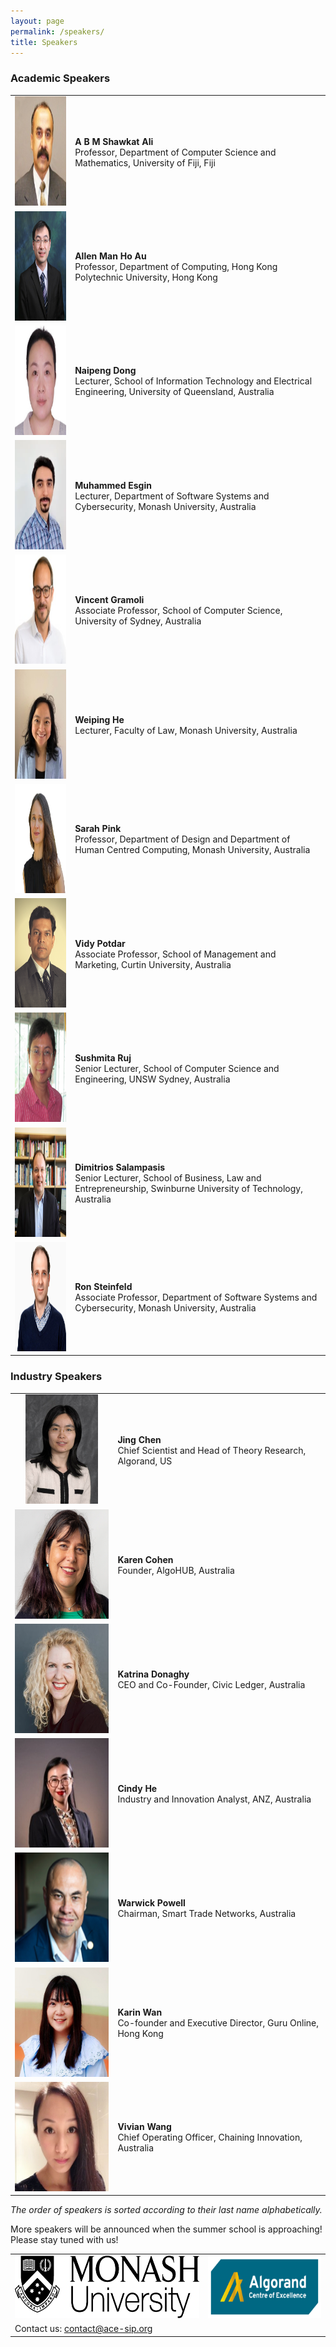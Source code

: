 ```yaml
---
layout: page
permalink: /speakers/
title: Speakers
---
```


### Academic Speakers

<table style="width:100%; border:none">
  <tr>
    <td style="text-align:center;border:none"><img src="/assets/img/speaker_shawkat_ali.png" height="175"></td>
    <td style="text-align:left;border:none"><b>A B M Shawkat Ali</b><br/>Professor, Department of Computer Science and Mathematics, University of Fiji, Fiji</td>
  </tr>
  <tr>
    <td style="text-align:center;border:none"><img src="/assets/img/speaker_allen_au.png" height="175"></td>
    <td style="text-align:left;border:none"><b>Allen Man Ho Au</b><br/>Professor, Department of Computing, Hong Kong Polytechnic University, Hong Kong</td>
  </tr>
  <tr>
    <td style="text-align:center;border:none"><img src="/assets/img/speaker_naipeng_dong.png" height="175"></td>
    <td style="text-align:left;border:none"><b>Naipeng Dong</b><br/>Lecturer, School of Information Technology and Electrical Engineering, University of Queensland, Australia</td>
  </tr>
  <tr>
    <td style="text-align:center;border:none"><img src="/assets/img/speaker_muhammed_esgin.png" height="175"></td>
    <td style="text-align:left;border:none"><b>Muhammed Esgin</b><br/>Lecturer, Department of Software Systems and Cybersecurity, Monash University, Australia</td>
  </tr>
  <tr>
    <td style="text-align:center;border:none"><img src="/assets/img/speaker_vincent_gramoli.png" height="175"></td>
    <td style="text-align:left;border:none"><b>Vincent Gramoli</b><br/>Associate Professor, School of Computer Science, University of Sydney, Australia</td>
  </tr>
  <tr>
    <td style="text-align:center;border:none"><img src="/assets/img/speaker_weiping_he.jpg" height="175"></td>
    <td style="text-align:left;border:none"><b>Weiping He</b><br/>Lecturer, Faculty of Law, Monash University, Australia</td>
  </tr>
  <tr>
    <td style="text-align:center;border:none"><img src="/assets/img/speaker_sarah_pink.png" height="175"></td>
    <td style="text-align:left;border:none"><b>Sarah Pink</b><br/>Professor, Department of Design and Department of Human Centred Computing, Monash University, Australia</td>
  </tr>
  <tr>
    <td style="text-align:center;border:none"><img src="/assets/img/speaker_vidy_potdar.png" height="175"></td>
    <td style="text-align:left;border:none"><b>Vidy Potdar</b><br/>Associate Professor, School of Management and Marketing, Curtin University, Australia</td>
  </tr>  
  <tr>
    <td style="text-align:center;border:none"><img src="/assets/img/speaker_sushmita_ruj.png" height="175"></td>
    <td style="text-align:left;border:none"><b>Sushmita Ruj</b><br/>Senior Lecturer, School of Computer Science and Engineering, UNSW Sydney, Australia</td>
  </tr>
  <tr>
    <td style="text-align:center;border:none"><img src="/assets/img/speaker_dimitrios_salampasis.png" height="175"></td>
    <td style="text-align:left;border:none"><b>Dimitrios Salampasis</b><br/>Senior Lecturer, School of Business, Law and Entrepreneurship, Swinburne University of Technology, Australia</td>
  </tr>
  <tr>
    <td style="text-align:center;border:none"><img src="/assets/img/speaker_ron_steinfeld.png" height="175"></td>
    <td style="text-align:left;border:none"><b>Ron Steinfeld</b><br/>Associate Professor, Department of Software Systems and Cybersecurity, Monash University, Australia</td>
  </tr>
</table>

### Industry Speakers

<table style="width:100%; border:none">
  <tr>
    <td style="text-align:center;border:none"><img src="/assets/img/speaker_jing_chen.png" height="175"></td>
    <td style="text-align:left;border:none"><b>Jing Chen</b><br/>Chief Scientist and Head of Theory Research, Algorand, US</td>
  </tr>
  <tr>
    <td style="text-align:center;border:none"><img src="/assets/img/speaker_karen_cohen.png" height="175"></td>
    <td style="text-align:left;border:none"><b>Karen Cohen</b><br/>Founder, AlgoHUB, Australia</td>
  </tr>
  <tr>
    <td style="text-align:center;border:none"><img src="/assets/img/speaker_katrina_donaghy.png" height="175"></td>
    <td style="text-align:left;border:none"><b>Katrina Donaghy</b><br/>CEO and Co-Founder, Civic Ledger, Australia</td>
  </tr>
  <tr>
    <td style="text-align:center;border:none"><img src="/assets/img/speaker_cindy_he.png" height="175"></td>
    <td style="text-align:left;border:none"><b>Cindy He</b><br/>Industry and Innovation Analyst, ANZ, Australia</td>
  </tr>
  <tr>
    <td style="text-align:center;border:none"><img src="/assets/img/speaker_warwick_powell.png" height="175"></td>
    <td style="text-align:left;border:none"><b>Warwick Powell</b><br/>Chairman, Smart Trade Networks, Australia</td>
  </tr>
  <tr>
    <td style="text-align:center;border:none"><img src="/assets/img/speaker_karin_wan.png" height="175"></td>
    <td style="text-align:left;border:none"><b>Karin Wan</b><br/>Co-founder and Executive Director, Guru Online, Hong Kong</td>
  </tr>
  <tr>
    <td style="text-align:center;border:none"><img src="/assets/img/speaker_vivian_wang.png" height="175"></td>
    <td style="text-align:left;border:none"><b>Vivian Wang</b><br/>Chief Operating Officer, Chaining Innovation, Australia</td>
  </tr>
</table>

_The order of speakers is sorted according to their last name alphabetically._

More speakers will be announced when the summer school is approaching! Please stay tuned with us!

<table style="width:100%; border:none">
  <tr>
    <td style="text-align:center;border:none"><img src="/assets/img/monash.png" height="100"></td>
    <td style="text-align:center;vertical-align:center;border:none"><img src="/assets/img/ace-sip.png" height="100"></td>
  </tr>
  <tr>
    <td style="text-align:left;border:none">Contact us: <a href="mailto:contact@ace-sip.org">contact@ace-sip.org</a></td>
  </tr>
</table>